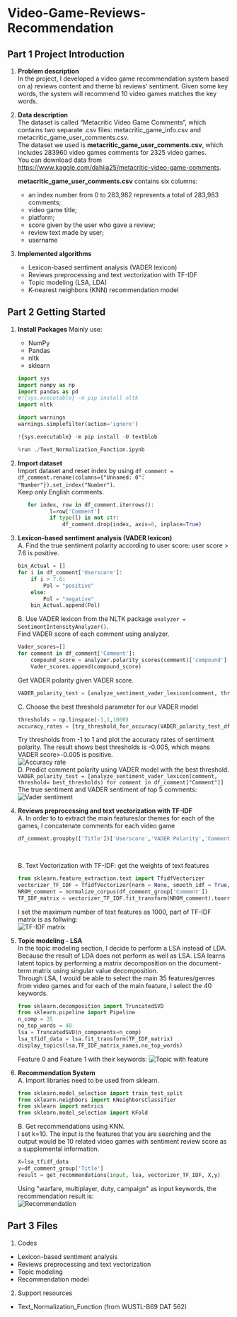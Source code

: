 # Video-Game-Reviews-Recommendation

## Part 1 Project Introduction
1. **Problem description**  
  In the project, I developed a video game recommendation system based on a) reviews content and theme b) reviews’ sentiment. Given some key words, the system will recommend 10 video games matches the key words.
  
  
2. **Data description**  
  The dataset is called “Metacritic Video Game Comments”, which contains two separate .csv files: metacritic_game_info.csv and metacritic_game_user_comments.csv.  
  The dataset we used is **metacritic_game_user_comments.csv**, which includes 283960 video games comments for 2325 video games.  
  You can download data from https://www.kaggle.com/dahlia25/metacritic-video-game-comments.  

   **metacritic_game_user_comments.csv** contains six columns:
    - an index number from 0 to 283,982 represents a total of 283,983 comments;
    - video game title;
    - platform;
    - score given by the user who gave a review;
    - review text made by user;
    - username
  
  
3. **Implemented algorithms**
    - Lexicon-based sentiment analysis (VADER lexicon)
    - Reviews preprocessing and text vectorization with TF-IDF
    - Topic modeling (LSA, LDA)
    - K-nearest neighbors (KNN) recommendation model

## Part 2 Getting Started
1. **Install Packages**
    Mainly use:  
    - NumPy
    - Pandas
    - nltk
    - sklearn
    ```python
    import sys
    import numpy as np 
    import pandas as pd
    #!{sys.executable} -m pip install nltk
    import nltk

    import warnings
    warnings.simplefilter(action='ignore')

    !{sys.executable} -m pip install -U textblob
    
    %run ./Text_Normalization_Function.ipynb 
    ```

2. **Import dataset**  
Import dataset and reset index by using `df_comment = df_comment.rename(columns={"Unnamed: 0": "Number"}).set_index("Number")`.     
Keep only English comments.  
    ```python
       for index, row in df_comment.iterrows():
              l=row['Comment']
              if type(l) is not str:
                  df_comment.drop(index, axis=0, inplace=True)
    ```
3. **Lexicon-based sentiment analysis (VADER lexicon)**  
    A. Find the true sentiment polarity according to user score: user score > 7.6 is positive.  
    ```python
    bin_Actual = []
    for i in df_comment['Userscore']:
        if i > 7.6:
            Pol = "positive"
        else:
            Pol = "negative"
        bin_Actual.append(Pol)
     ``` 
    B. Use VADER lexicon from the NLTK package `analyzer = SentimentIntensityAnalyzer()`.  
    Find VADER score of each comment using analyzer.  
      ```python
      Vader_scores=[]
      for comment in df_comment['Comment']:
          compound_score = analyzer.polarity_scores(comment)['compound']
          Vader_scores.append(compound_score)
      ```   
    Get VADER polarity given VADER score.  
      ```python
    VADER_polarity_test = [analyze_sentiment_vader_lexicon(comment, threshold=0.2) for comment in df_comment["Comment"]] 
      ```   
    C. Choose the best threshold parameter for our VADER model
    ```python
    thresholds = np.linspace(-1,1,1000)
    accuracy_rates = [try_threshold_for_accuracy(VADER_polarity_test_df["VADER Score"],threshold) for threshold in thresholds] 
    ```
    Try thresholds from -1 to 1 and plot the accuracy rates of sentiment polarity. The result shows best thresholds is -0.005, which means VADER score>-0.005 is positive.  
    ![Accuracy rate](https://github.com/ShixuanGuo/Video-Game-Reviews-Recommendation/blob/master/img/Accuracy%20rate.png)  
    D. Predict comment polarity using VADER model with the best threshold.   
    `VADER_polarity_test = [analyze_sentiment_vader_lexicon(comment, threshold= best_thresholds) for comment in df_comment["Comment"]]`  
    The true sentiment and VADER sentiment of top 5 comments:   
    ![Vader sentiment](https://github.com/ShixuanGuo/Video-Game-Reviews-Recommendation/blob/master/img/Vader%20sentiment.png)  

4. **Reviews preprocessing and text vectorization with TF-IDF**  
    A. In order to to extract the main features/or themes for each of the games, I concatenate comments for each video game
      ```python
      df_comment.groupby(['Title'])['Userscore','VADER Polarity','Comment'].agg({'Userscore':np.mean,\
                                                                                                 'VADER Polarity':np.mean,\
                                                                                 'Comment':lambda column: " ".join(column)})
      ```                                                                            
    B. Text Vectorization with TF-IDF: get the weights of text features  
      ```python
      from sklearn.feature_extraction.text import TfidfVectorizer 
      vectorizer_TF_IDF = TfidfVectorizer(norm = None, smooth_idf = True,max_features=1000)
      NROM_comment = normalize_corpus(df_comment_group['Comment'])
      TF_IDF_matrix = vectorizer_TF_IDF.fit_transform(NROM_comment).toarray()
      ```  
    I set the maximum number of text features as 1000, part of TF-IDF matrix is as follwing:  
    ![TF-IDF matrix](https://github.com/ShixuanGuo/Video-Game-Reviews-Recommendation/blob/master/img/TF-IDF%20table.png)  

5. **Topic modeling - LSA**  
In the topic modeling section, I decide to perform a LSA instead of LDA. Because the result of LDA does not perform as well as LSA. LSA learns latent topics by performing a matrix decomposition on the document-term matrix using singular value decomposition.  
Through LSA, I would be able to select the main 35 features/genres from video games and for each of the main feature, I select the 40 keywords.  
    ```python
    from sklearn.decomposition import TruncatedSVD
    from sklearn.pipeline import Pipeline
    n_comp = 35
    no_top_words = 40
    lsa = TruncatedSVD(n_components=n_comp)
    lsa_tfidf_data = lsa.fit_transform(TF_IDF_matrix)
    display_topics(lsa,TF_IDF_matrix_names,no_top_words)
    ```  
    Feature 0 and Feature 1 with their keywords:
    ![Topic with feature](https://github.com/ShixuanGuo/Video-Game-Reviews-Recommendation/blob/master/img/Topic%20with%20feature.png)  

6. **Recommendation System**  
    A. Import libraries need to be used from sklearn.   
      ```python
      from sklearn.model_selection import train_test_split
      from sklearn.neighbors import KNeighborsClassifier
      from sklearn import metrics
      from sklearn.model_selection import KFold
      ```  
    B. Get recommendations using KNN.  
    I set k=10. The input is the features that you are searching and the output would be 10 related video games with sentiment review score as a supplemental information.  
    ```python
    X=lsa_tfidf_data
    y=df_comment_group['Title']
    result = get_recommendations(input, lsa, vectorizer_TF_IDF, X,y)
    ```   
    Using "warfare, multiplayer, duty, campaign" as input keywords, the recommendation result is:  
    ![Recommendation](https://github.com/ShixuanGuo/Video-Game-Reviews-Recommendation/blob/master/img/Recommendation.png)  

## Part 3 Files
1. Codes
  - Lexicon-based sentiment analysis
  - Reviews preprocessing and text vectorization
  - Topic modeling
  - Recommendation model
2. Support resources
  - Text_Normalization_Function (from WUSTL-B69 DAT 562)
